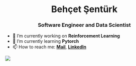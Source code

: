 <h1 align="center">Behçet Şentürk</h1>
<h3 align="center">Software Engineer and Data Scientist</h3>

- 🔭 I’m currently working on **Reinforcement Learning**
- 🌱 I’m currently learning **Pytorch**
- 📫 How to reach me: **[Mail](mailto:behcet.senturk@protonmail.com)**, **[LinkedIn](https://www.linkedin.com/in/beh%C3%A7et-%C5%9Fent%C3%BCrk/)**

<img align="center" src="https://github-readme-stats.vercel.app/api?username=bhctsntrk&show_icons=true"/>

